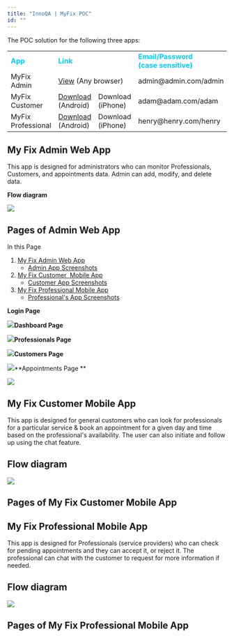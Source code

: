 ```yaml
---
title: "InnoQA | MyFix POC"
id: ""
---
```


The POC solution for the following three apps:

<table><tbody><tr><td><span style="color: #00ccff;"><b>App</b></span></td><td colspan="2"><span style="color: #00ccff;"><b>Link</b></span></td><td><span style="color: #00ccff;"><b>Email/Password</b></span><div></div><span style="color: #00ccff;"><b>(case sensitive)</b></span></td></tr><tr><td><span style="font-weight: 400;">MyFix Admin&nbsp;</span></td><td colspan="2"><a href="http://pk3sg9gjkbf9.cloud.wavemakeronline.com/Myfix_admin/"><span style="font-weight: 400;">View</span></a><span style="font-weight: 400;"> (Any browser)</span></td><td><span style="font-weight: 400;">admin@admin.com/admin</span></td></tr><tr><td><span style="font-weight: 400;">MyFix Customer</span></td><td><a href="https://drive.google.com/open?id=1GflUobX69ybnrUhnnEesFQHOXHdGMFk5"><span style="font-weight: 400;">Download</span></a><span style="font-weight: 400;"> (Android)</span></td><td><span style="font-weight: 400;">Download</span><div></div><span style="font-weight: 400;">(iPhone)</span></td><td><span style="font-weight: 400;">adam@adam.com/adam</span></td></tr><tr><td><span style="font-weight: 400;">MyFix Professional</span></td><td><a href="https://drive.google.com/file/d/1vgdvlPBMTKLZ4IG4h9uh34DMYjk7F_id/view?usp=sharing"><span style="font-weight: 400;">Download</span></a> <span style="font-weight: 400;"></span><span style="font-weight: 400;">(Android)</span></td><td><span style="font-weight: 400;">Download</span><div></div><span style="font-weight: 400;">(iPhone)</span></td><td><span style="font-weight: 400;">henry@henry.com/henry</span></td></tr></tbody></table>

## My Fix Admin Web App

This app is designed for administrators who can monitor Professionals, Customers, and appointments data. Admin can add, modify, and delete data.

**Flow diagram**

[![](https://www.wavemaker.com./assets/FlowDiagram-Web-e1562335385816.png)](https://www.wavemaker.com./assets/FlowDiagram-Web-e1562335385816.png)

## Pages of Admin Web App

In this Page

1. [My Fix Admin Web App](#admin-app)
    - [Admin App Screenshots](#admin-app-pages)
2. [My Fix Customer  Mobile App](#customer-app)
    - [Customer App Screenshots](#customer-app-pages)
3. [My Fix Professional Mobile App](#professional-app)
    - [Professional's App Screenshots](#professional-app-pages)

**Login Page**

[![](https://www.wavemaker.com./assets/Login-Page-show-case-app.png)](https://www.wavemaker.com./assets/Login-Page-show-case-app.png)**Dashboard Page**

[![](https://www.wavemaker.com./assets/Dashboard-Page.png)](https://www.wavemaker.com./assets/Dashboard-Page.png)**Professionals Page**

[![](https://www.wavemaker.com./assets/Professionals-Page.png)](https://www.wavemaker.com./assets/Professionals-Page.png)**Customers Page**

[![](https://www.wavemaker.com./assets/Customers-Page.png)](https://www.wavemaker.com./assets/Customers-Page.png)**Appointments Page **

[![](https://www.wavemaker.com./assets/Appointments-Page.png)](https://www.wavemaker.com./assets/Appointments-Page.png)

## My Fix Customer Mobile App

This app is designed for general customers who can look for professionals for a particular service & book an appointment for a given day and time based on the professional's availability. The user can also initiate and follow up using the chat feature.

## Flow diagram

[![](https://www.wavemaker.com./assets/Mobile-App.png)](https://www.wavemaker.com./assets/Mobile-App.png)

## Pages of My Fix Customer Mobile App

## My Fix Professional Mobile App

This app is designed for Professionals (service providers) who can check for pending appointments and they can accept it, or reject it. The professional can chat with the customer to request for more information if needed.

## Flow diagram

[![](https://www.wavemaker.com./assets/Professional-Fix_FlowDiagram.png)](https://www.wavemaker.com./assets/Professional-Fix_FlowDiagram.png)

## Pages of My Fix Professional Mobile App
